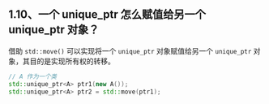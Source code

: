 ## 1.10、一个 unique_ptr 怎么赋值给另一个 unique_ptr 对象？

借助 `std::move()` 可以实现将一个 `unique_ptr` 对象赋值给另一个 `unique_ptr` 对象，其目的是实现所有权的转移。

```cpp
// A 作为一个类 
std::unique_ptr<A> ptr1(new A());
std::unique_ptr<A> ptr2 = std::move(ptr1);
```

